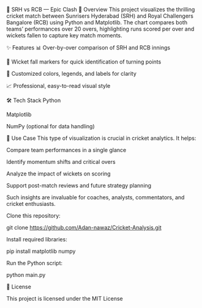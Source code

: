 

🏏 SRH vs RCB — Epic Clash
📌 Overview
This project visualizes the thrilling cricket match between Sunrisers Hyderabad (SRH) and Royal Challengers Bangalore (RCB) using Python and Matplotlib.
The chart compares both teams’ performances over 20 overs, highlighting runs scored per over and wickets fallen to capture key match moments.

✨ Features
📊 Over-by-over comparison of SRH and RCB innings

🎯 Wicket fall markers for quick identification of turning points

🎨 Customized colors, legends, and labels for clarity

📈 Professional, easy-to-read visual style

🛠 Tech Stack
Python

Matplotlib

NumPy (optional for data handling)

🎯 Use Case
This type of visualization is crucial in cricket analytics.
It helps:

Compare team performances in a single glance

Identify momentum shifts and critical overs

Analyze the impact of wickets on scoring

Support post-match reviews and future strategy planning

Such insights are invaluable for coaches, analysts, commentators, and cricket enthusiasts.


Clone this repository:

git clone https://github.com/Adan-nawaz/Cricket-Analysis.git

Install required libraries:

pip install matplotlib numpy

Run the Python script:

python main.py

📜 License

This project is licensed under the MIT License